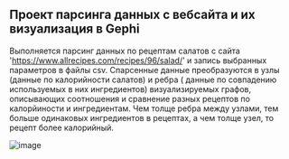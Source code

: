 ## Проект парсинга данных с вебсайта и их визуализация в Gephi

Выполняется парсинг данных по рецептам салатов с сайта  'https://www.allrecipes.com/recipes/96/salad/' и запись выбранных параметров в файлы csv.
Спарсенные данные преобразуются в узлы (данные по калорийности салатов) и ребра ( данные по совпадению используемых в них ингредиентов) визуализируемых графов, 
описывающих соотношения и сравнение  разных рецептов по калорйиности и ингредиентам. Чем толще ребра между узлами, тем больше одинаковых ингредиентов в рецептах, а чем толще узел, то рецепт более калорийный.

![image](https://user-images.githubusercontent.com/41647618/198378291-4fa9bae4-8c7f-46b2-be2a-d63a1d29af3f.png)

